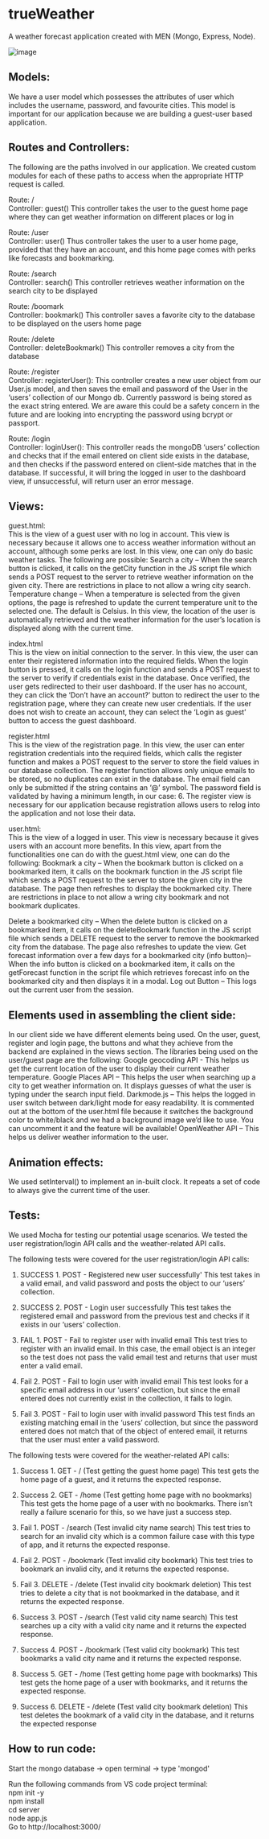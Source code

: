 # trueWeather
A weather forecast application created with MEN (Mongo, Express, Node). 

![image](https://user-images.githubusercontent.com/32212429/165828346-4e38629c-7b3f-4164-8ad6-896e41935fd9.png)


Models:
---
We have a user model which possesses the attributes of user which includes the 
username, password, and favourite cities. This model is important for our application because we 
are building a guest-user based application. 

Routes and Controllers:
---

The following are the paths involved in our application. We created custom modules for 
each of these paths to access when the appropriate HTTP request is called.

Route: / <br/>
Controller: guest()
This controller takes the user to the guest home page where they can get weather information on 
different places or log in

Route: /user <br/>
Controller: user()
Thus controller takes the user to a user home page, provided that they have an account, and this 
home page comes with perks like forecasts and bookmarking.

Route: /search <br/>
Controller: search()
This controller retrieves weather information on the search city to be displayed

Route: /boomark <br/>
Controller: bookmark()
This controller saves a favorite city to the database to be displayed on the users home page

Route: /delete <br/>
Controller: deleteBookmark()
This controller removes a city from the database

Route: /register <br/>
Controller: registerUser():
This controller creates a new user object from our User.js model, and then saves the email and 
password of the User in the ‘users’ collection of our Mongo db. Currently password is being 
stored as the exact string entered. We are aware this could be a safety concern in the future and 
are looking into encrypting the password using bcrypt or passport.

Route: /login <br/>
Controller: loginUser():
This controller reads the mongoDB ‘users’ collection and checks that if the email entered on 
client side exists in the database, and then checks if the password entered on client-side matches 
that in the database. If successful, it will bring the logged in user to the dashboard view, if 
unsuccessful, will return user an error message.



Views:
-- 
guest.html: <br/>
	This is the view of a guest user with no log in account. This view is necessary because it allows one to access weather information without an account, although some perks are lost. In this view, one can only do basic weather tasks. The following are possible:
Search a city – When the search button is clicked, it calls on the getCity function in the JS script file which sends a POST request to the server to retrieve weather information on the given city. There are restrictions in place to not allow a wring city search.
Temperature change – When a temperature is selected from the given options, the page is refreshed to update the current temperature unit to the selected one. The default is Celsius.
In this view, the location of the user is automatically retrieved and the weather information for the user’s location is displayed along with the current time.

index.html  <br/>
	This is the view on initial connection to the server. In this view, the user can enter their registered information into the required fields. When the login button is pressed, it calls on the login function and sends a POST request to the server to verify if credentials exist in the database. Once verified, the user gets redirected to their user dashboard.
If the user has no account, they can click the ‘Don’t have an account?’ button to redirect the user to the registration page, where they can create new user credentials. 
If the user does not wish to create an account, they can select the ‘Login as guest’ button to access the guest dashboard.

register.html <br/>
	This is the view of the registration page. In this view, the user can enter registration credentials into the required fields, which calls the register function and makes a POST request to the server to store the field values in our database collection. The register function allows only unique emails to be stored, so no duplicates can exist in the database. 
The email field can only be submitted if the string contains an ‘@’ symbol. 
The password field is validated by having a minimum length, in our case: 6.
The register view is necessary for our application because registration allows users to relog into the application and not lose their data.

user.html: <br/>
	This is the view of a logged in user. This view is necessary because it gives users with an account more benefits. In this view, apart from the functionalities one can do with the guest.html view, one can do the following:
Bookmark a city – When the bookmark button is clicked on a bookmarked item, it calls on the bookmark function in the JS script file which sends a POST request to the server to store the given city in the database. The page then refreshes to display the bookmarked city. There are restrictions in place to not allow a wring city bookmark and not bookmark duplicates.

Delete a bookmarked city – When the delete button is clicked on a bookmarked item, it calls on the deleteBookmark function in the JS script file which sends a DELETE request to the server to remove the bookmarked city from the database. The page also refreshes to update the view.
Get forecast information over a few days for a bookmarked city (info button)– When the info button is clicked on a bookmarked item, it calls on the getForecast function in the script file which retrieves forecast info on the bookmarked city and then displays it in a modal.
Log out Button – This logs out the current user from the session. 

Elements used in assembling the client side:
---
In our client side we have different elements being used. On the user, guest, register and login page, the buttons and what they achieve from the backend are explained in the views section. The libraries being used on the user/guest page are the following:
Google geocoding API - This helps us get the current location of the user to display their current weather temperature.
Google Places API – This helps the user when searching up a city to get weather information on. It displays guesses of what the user is typing under the search input field.
Darkmode.js – This helps the logged in user switch between dark/light mode for easy readability. It is commented out at the bottom of the user.html file because it switches the background color to white/black and we had a background image we’d like to use. You can uncomment it and the feature will be available!
OpenWeather API – This helps us deliver weather information to the user.

Animation effects:
---
We used setInterval() to implement an in-built clock. It repeats a set of code to always give the current time of the user.

Tests:
---
We used Mocha for testing our potential usage scenarios. We tested the user registration/login API calls and the weather-related API calls. 

The following tests were covered for the user registration/login API calls: 

1. SUCCESS 1. POST - Registered new user successfully'
This test takes in a valid email, and valid password and posts the object to our ‘users’ collection.

2. SUCCESS 2. POST - Login user successfully
This test takes the registered email and password from the previous test and checks if it exists in 
our ‘users’ collection. 

3. FAIL 1. POST - Fail to register user with invalid email
This test tries to register with an invalid email. In this case, the email object is an integer so the 
test does not pass the valid email test and returns that user must enter a valid email. 

4. Fail 2. POST - Fail to login user with invalid email
This test looks for a specific email address in our ‘users’ collection, but since the email entered 
does not currently exist in the collection, it fails to login.

5. Fail 3. POST - Fail to login user with invalid password
This test finds an existing matching email in the ‘users’ collection, but since the password 
entered does not match that of the object of entered email, it returns that the user must enter a 
valid password.

The following tests were covered for the weather-related API calls: 

1. Success 1. GET - / (Test getting the guest home page)
This test gets the home page of a guest, and it returns the expected response.

2. Success 2. GET - /home (Test getting home page with no bookmarks)
This test gets the home page of a user with no bookmarks. There isn’t really a failure scenario for
this, so we have just a success step.

3. Fail 1. POST - /search (Test invalid city name search)
This test tries to search for an invalid city which is a common failure case with this type of app,
and it returns the expected response.

4. Fail 2. POST - /bookmark (Test invalid city bookmark)
This test tries to bookmark an invalid city, and it returns the expected response.

5. Fail 3. DELETE - /delete (Test invalid city bookmark deletion)
This test tries to delete a city that is not bookmarked in the database, and it returns the expected 
response.

6. Success 3. POST - /search (Test valid city name search)
This test searches up a city with a valid city name and it returns the expected response.

7. Success 4. POST - /bookmark (Test valid city bookmark)
This test bookmarks a valid city name and it returns the expected response.

8. Success 5. GET - /home (Test getting home page with bookmarks)
This test gets the home page of a user with bookmarks, and it returns the expected response.

9. Success 6. DELETE - /delete (Test valid city bookmark deletion)
This test deletes the bookmark of a valid city in the database, and it returns the expected
response

How to run code:
---
Start the mongo database -> open terminal -> type 'mongod' <br/>

Run the following commands from VS code project terminal:<br/>
npm init -y <br/>
npm install <br/>
cd server <br/>
node app.js <br/>
Go to http://localhost:3000/


